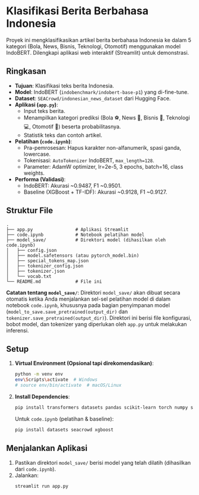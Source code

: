 # Klasifikasi Berita Berbahasa Indonesia

Proyek ini mengklasifikasikan artikel berita berbahasa Indonesia ke dalam 5 kategori (Bola, News, Bisnis, Teknologi, Otomotif) menggunakan model IndoBERT. Dilengkapi aplikasi web interaktif (Streamlit) untuk demonstrasi.

## Ringkasan

* **Tujuan**: Klasifikasi teks berita Indonesia.
* **Model**: IndoBERT (`indobenchmark/indobert-base-p1`) yang di-fine-tune.
* **Dataset**: `SEACrowd/indonesian_news_dataset` dari Hugging Face.
* **Aplikasi (`app.py`)**:
    * Input teks berita.
    * Menampilkan kategori prediksi (Bola ⚽, News 📰, Bisnis 💼, Teknologi 💻, Otomotif 🚗) beserta probabilitasnya.
    * Statistik teks dan contoh artikel.
* **Pelatihan (`code.ipynb`)**:
    * Pra-pemrosesan: Hapus karakter non-alfanumerik, spasi ganda, lowercase.
    * Tokenisasi: `AutoTokenizer` IndoBERT, `max_length=128`.
    * Parameter: AdamW optimizer, lr=2e-5, 3 epochs, batch=16, class weights.
* **Performa (Validasi)**:
    * IndoBERT: Akurasi ~0.9487, F1 ~0.9501.
    * Baseline (XGBoost + TF-IDF): Akurasi ~0.9128, F1 ~0.9127.

## Struktur File

```
.
├── app.py                # Aplikasi Streamlit
├── code.ipynb            # Notebook pelatihan model
├── model_save/           # Direktori model (dihasilkan oleh code.ipynb)
│   ├── config.json
│   ├── model.safetensors (atau pytorch_model.bin)
│   ├── special_tokens_map.json
│   ├── tokenizer_config.json
│   ├── tokenizer.json
│   └── vocab.txt
└── README.md             # File ini
```

**Catatan tentang `model_save/`**:
Direktori `model_save/` akan dibuat secara otomatis ketika Anda menjalankan sel-sel pelatihan model di dalam notebook `code.ipynb`, khususnya pada bagian penyimpanan model (`model_to_save.save_pretrained(output_dir)` dan `tokenizer.save_pretrained(output_dir)`). Direktori ini berisi file konfigurasi, bobot model, dan tokenizer yang diperlukan oleh `app.py` untuk melakukan inferensi.

## Setup

1. **Virtual Environment (Opsional tapi direkomendasikan)**:
   ```bash
   python -m venv env
   env\Scripts\activate  # Windows
   # source env/bin/activate  # macOS/Linux
   ```

2. **Install Dependencies**:
   ```bash
   pip install transformers datasets pandas scikit-learn torch numpy seaborn matplotlib streamlit
   ```
   
   Untuk `code.ipynb` (pelatihan & baseline):
   ```bash
   pip install datasets seacrowd xgboost
   ```

## Menjalankan Aplikasi

1. Pastikan direktori `model_save/` berisi model yang telah dilatih (dihasilkan dari `code.ipynb`).
2. Jalankan:
   ```bash
   streamlit run app.py
   ```
